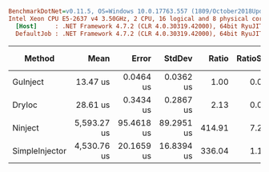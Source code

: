 ``` ini

BenchmarkDotNet=v0.11.5, OS=Windows 10.0.17763.557 (1809/October2018Update/Redstone5)
Intel Xeon CPU E5-2637 v4 3.50GHz, 2 CPU, 16 logical and 8 physical cores
  [Host]     : .NET Framework 4.7.2 (CLR 4.0.30319.42000), 64bit RyuJIT-v4.7.3416.0
  DefaultJob : .NET Framework 4.7.2 (CLR 4.0.30319.42000), 64bit RyuJIT-v4.7.3416.0


```
|         Method |        Mean |      Error |     StdDev |  Ratio | RatioSD |   Gen 0 |  Gen 1 | Gen 2 | Allocated |
|--------------- |------------:|-----------:|-----------:|-------:|--------:|--------:|-------:|------:|----------:|
|       GuInject |    13.47 us |  0.0464 us |  0.0362 us |   1.00 |    0.00 |  1.2360 | 0.0153 |     - |   7.64 KB |
|         DryIoc |    28.61 us |  0.3434 us |  0.2867 us |   2.13 |    0.02 |  4.3945 | 0.0916 |     - |  27.06 KB |
|        Ninject | 5,593.27 us | 95.4618 us | 89.2951 us | 414.91 |    7.29 | 31.2500 | 7.8125 |     - | 241.06 KB |
| SimpleInjector | 4,530.76 us | 20.1659 us | 16.8394 us | 336.04 |    1.10 | 23.4375 | 7.8125 |     - | 184.88 KB |
